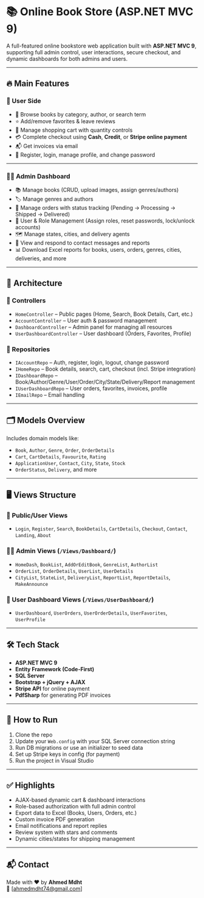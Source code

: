 # 📚 Online Book Store (ASP.NET MVC 9)

A full-featured online bookstore web application built with **ASP.NET MVC 9**, supporting full admin control, user interactions, secure checkout, and dynamic dashboards for both admins and users.

---

## 🔥 Main Features

### 👤 User Side

- 📖 Browse books by category, author, or search term
- ⭐ Add/remove favorites & leave reviews
- 🛒 Manage shopping cart with quantity controls
- 💳 Complete checkout using **Cash**, **Credit**, or **Stripe online payment**
- 📬 Get invoices via email
- 🔐 Register, login, manage profile, and change password

---

### 🧑‍💼 Admin Dashboard

- 📚 Manage books (CRUD, upload images, assign genres/authors)
- 🏷️ Manage genres and authors
- 🚚 Manage orders with status tracking (Pending → Processing → Shipped → Delivered)
- 👥 User & Role Management (Assign roles, reset passwords, lock/unlock accounts)
- 🗺️ Manage states, cities, and delivery agents
- 📝 View and respond to contact messages and reports
- 📊 Download Excel reports for books, users, orders, genres, cities, deliveries, and more

---

## 🧠 Architecture

### 🔸 Controllers

- `HomeController` – Public pages (Home, Search, Book Details, Cart, etc.)
- `AccountController` – User auth & password management
- `DashboardController` – Admin panel for managing all resources
- `UserDashboardController` – User dashboard (Orders, Favorites, Profile)

### 🔸 Repositories

- `IAccountRepo` – Auth, register, login, logout, change password
- `IHomeRepo` – Book details, search, cart, checkout (incl. Stripe integration)
- `IDashboardRepo` – Book/Author/Genre/User/Order/City/State/Delivery/Report management
- `IUserDashboardRepo` – User orders, favorites, invoices, profile
- `IEmailRepo` – Email handling

---

## 🗂️ Models Overview

Includes domain models like:

- `Book`, `Author`, `Genre`, `Order`, `OrderDetails`
- `Cart`, `CartDetails`, `Favourite`, `Rating`
- `ApplicationUser`, `Contact`, `City`, `State`, `Stock`
- `OrderStatus`, `Delivery`, and more

---

## 🖥️ Views Structure

### 📄 Public/User Views

- `Login`, `Register`, `Search`, `BookDetails`, `CartDetails`, `Checkout`, `Contact`, `Landing`, `About`

### 🧑‍💼 Admin Views (`/Views/Dashboard/`)

- `HomeDash`, `BookList`, `AddOrEditBook`, `GenreList`, `AuthorList`
- `OrderList`, `OrderDetails`, `UserList`, `UserDetails`
- `CityList`, `StateList`, `DeliveryList`, `ReportList`, `ReportDetails`, `MakeAnnounce`

### 👤 User Dashboard Views (`/Views/UserDashboard/`)

- `UserDashboard`, `UserOrders`, `UserOrderDetails`, `UserFavorites`, `UserProfile`

---

## 🛠️ Tech Stack

- **ASP.NET MVC 9**
- **Entity Framework (Code-First)**
- **SQL Server**
- **Bootstrap + jQuery + AJAX**
- **Stripe API** for online payment
- **PdfSharp** for generating PDF invoices

---

## 🧾 How to Run

1. Clone the repo  
2. Update your `Web.config` with your SQL Server connection string  
3. Run DB migrations or use an initializer to seed data  
4. Set up Stripe keys in config (for payment)  
5. Run the project in Visual Studio  

---

## ✅ Highlights

- AJAX-based dynamic cart & dashboard interactions  
- Role-based authorization with full admin control  
- Export data to Excel (Books, Users, Orders, etc.)  
- Custom invoice PDF generation  
- Email notifications and report replies  
- Review system with stars and comments  
- Dynamic cities/states for shipping management  

---



## 📬 Contact

Made with ❤️ by **Ahmed Mdht**  
📧 [ahmedmdht74@gmail.com]

